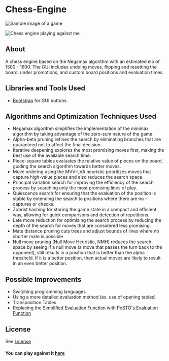 # Chess-Engine

![Sample image of a game](https://github.com/JaehyeongPark06/Chess-Engine/assets/78674944/f79930b9-761a-47ce-bce0-6b63bf880ba0)

![Chess engine playing against me](https://github.com/JaehyeongPark06/Chess-Engine/assets/78674944/35f52f44-d989-46a5-8bc1-cbdb9d735a7e)

## About

A chess engine based on the Negamax algorithm with an estimated elo of 1500 - 1600.
The GUI includes undoing moves, flipping and resetting the board, under promotions, and custom board positions and evaluation times.

## Libraries and Tools Used

- [Bootstrap](https://getbootstrap.com/) for GUI buttons.

## Algorithms and Optimization Techniques Used

- Negamax algorithm simplifies the implementation of the minimax algorithm by taking advantage of the zero-sum nature of the game.
- Alpha-beta pruning refines the search by eliminating branches that are guaranteed not to affect the final decision.
- Iterative deepening explores the most promising moves first, making the best use of the available search time.
- Piece-square tables evaluates the relative value of pieces on the board, guiding the search algorithm towards better moves.
- Move ordering using the MVV-LVA heuristic prioritizes moves that capture high-value pieces and also reduces the search space.
- Principal variation search for improving the efficiency of the search process by searching only the most promising lines of play.
- Quiescence search for ensuring that the evaluation of the position is stable by extending the search to positions where there are no - captures or checks.
- Zobrist hashing for storing the game state in a compact and efficient way, allowing for quick comparisons and detection of repetitions.
- Late move reduction for optimizing the search process by reducing the depth of the search for moves that are considered less promising.
- Mate distance pruning cuts trees and adjust bounds of lines where no shorter mate is possible
- Null move pruning (Null Move Heuristic, NMH) reduces the search space by seeing if a null move (a move that passes the turn back to the opponent), still results in a position that is better than the alpha threshold. If it is a better position, then actual moves are likely to result in an even better position.

## Possible Improvements

- Switching programming languages
- Using a more detailed evaluation method (ex. use of opening tables)
- Transposition Tables
- Replacing the [Simplified Evaluation Function](https://www.chessprogramming.org/Simplified_Evaluation_Function) with [PeSTO's Evaluation Function](https://www.chessprogramming.org/PeSTO%27s_Evaluation_Function)

## License

See [License](https://github.com/JaehyeongPark06/Chess-Engine/blob/main/LICENSE)

#### You can play against it [here](https://chess.jadenpark.ca)

